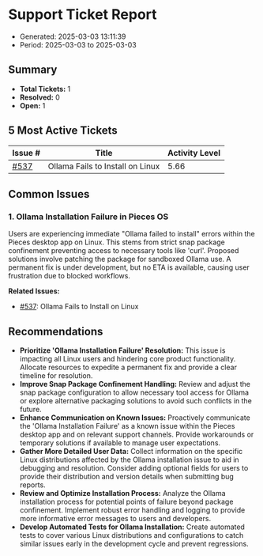 # Support Ticket Report
- Generated: 2025-03-03 13:11:39
- Period: 2025-03-03 to 2025-03-03

## Summary
- **Total Tickets:** 1
- **Resolved:** 0
- **Open:** 1

## 5 Most Active Tickets
| Issue # | Title | Activity Level |
|---------|-------|----------------|
| [#537](https://github.com/pieces-app/support/issues/537) | Ollama Fails to Install on Linux | 5.66 |

## Common Issues
### 1. Ollama Installation Failure in Pieces OS
Users are experiencing immediate "Ollama failed to install" errors within the Pieces desktop app on Linux. This stems from strict snap package confinement preventing access to necessary tools like 'curl'. Proposed solutions involve patching the package for sandboxed Ollama use. A permanent fix is under development, but no ETA is available, causing user frustration due to blocked workflows.

**Related Issues:**
- [#537](https://github.com/pieces-app/support/issues/537): Ollama Fails to Install on Linux


## Recommendations
- **Prioritize 'Ollama Installation Failure' Resolution:** This issue is impacting all Linux users and hindering core product functionality. Allocate resources to expedite a permanent fix and provide a clear timeline for resolution.
- **Improve Snap Package Confinement Handling:** Review and adjust the snap package configuration to allow necessary tool access for Ollama or explore alternative packaging solutions to avoid such conflicts in the future.
- **Enhance Communication on Known Issues:** Proactively communicate the 'Ollama Installation Failure' as a known issue within the Pieces desktop app and on relevant support channels. Provide workarounds or temporary solutions if available to manage user expectations.
- **Gather More Detailed User Data:** Collect information on the specific Linux distributions affected by the Ollama installation issue to aid in debugging and resolution. Consider adding optional fields for users to provide their distribution and version details when submitting bug reports.
- **Review and Optimize Installation Process:** Analyze the Ollama installation process for potential points of failure beyond package confinement. Implement robust error handling and logging to provide more informative error messages to users and developers.
- **Develop Automated Tests for Ollama Installation:** Create automated tests to cover various Linux distributions and configurations to catch similar issues early in the development cycle and prevent regressions.
